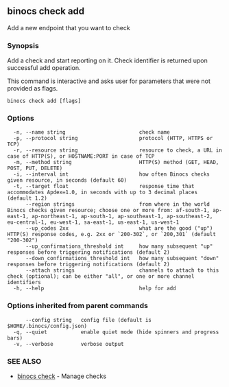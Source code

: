 ## binocs check add

Add a new endpoint that you want to check

### Synopsis


Add a check and start reporting on it. Check identifier is returned upon successful add operation.

This command is interactive and asks user for parameters that were not provided as flags.


```
binocs check add [flags]
```

### Options

```
  -n, --name string                        check name
  -p, --protocol string                    protocol (HTTP, HTTPS or TCP)
  -r, --resource string                    resource to check, a URL in case of HTTP(S), or HOSTNAME:PORT in case of TCP
  -m, --method string                      HTTP(S) method (GET, HEAD, POST, PUT, DELETE)
  -i, --interval int                       how often Binocs checks given resource, in seconds (default 60)
  -t, --target float                       response time that accommodates Apdex=1.0, in seconds with up to 3 decimal places (default 1.2)
      --region strings                     from where in the world Binocs checks given resource; choose one or more from: af-south-1, ap-east-1, ap-northeast-1, ap-south-1, ap-southeast-1, ap-southeast-2, eu-central-1, eu-west-1, sa-east-1, us-east-1, us-west-1
      --up_codes 2xx                       what are the good ("up") HTTP(S) response codes, e.g. 2xx or `200-302`, or `200,301` (default "200-302")
      --up_confirmations_threshold int     how many subsequent "up" responses before triggering notifications (default 2)
      --down_confirmations_threshold int   how many subsequent "down" responses before triggering notifications (default 2)
      --attach strings                     channels to attach to this check (optional); can be either "all", or one or more channel identifiers
  -h, --help                               help for add
```

### Options inherited from parent commands

```
      --config string   config file (default is $HOME/.binocs/config.json)
  -q, --quiet           enable quiet mode (hide spinners and progress bars)
  -v, --verbose         verbose output
```

### SEE ALSO

* [binocs check](binocs_check.md)	 - Manage checks

